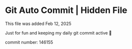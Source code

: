 # Git Auto Commit | Hidden File

This file was added Feb 12, 2025

Just for fun and keeping my daily git commit active 🤪

commit number: 146155
